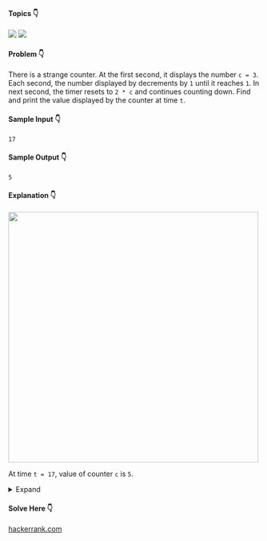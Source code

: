 #### Topics :point_down:
![](https://img.shields.io/badge/-math-wheat)
![](https://img.shields.io/badge/-recursion-wheat)

#### Problem :point_down:
There is a strange counter. At the first second, it displays the number `c = 3`. Each second, the number displayed by decrements by `1` until it reaches `1`. In next second, the timer resets to `2 * c` and continues counting down. Find and print the value displayed by the counter at time `t`.
#### Sample Input :point_down:
```
17
```
#### Sample Output :point_down:
```
5
```
#### Explanation :point_down:
<img src="https://github.com/menobleknight/coding-problems/blob/main/assets/counter.png" width="500">

At time `t = 17`, value of counter `c` is `5`.
<details>
<summary>Expand</summary>

#### Python :point_down:
```py
def solve(t):
    c = 3 # counter
    while t > c:
        t -= c
        c *= 2
        
    return (c-t+1)
```  
#### Time Complexity :point_down:
```
O(log t)
```
#### Space Complexity :point_down:
```
O(1)
```
#### Python :point_down:
```py
def solve(t, c=3):
    if t > c:
        return solve(t-c, c*2)
    
    return (c-t+1)
```  
</details>

#### Solve Here :point_down:
[hackerrank.com](https://www.hackerrank.com/challenges/strange-code/problem)
